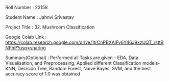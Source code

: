 Roll Number       :   23158

Student Name      :   Jahnvi Srivastav

Project Title     :   32. Mushroom Classification

Google Colab Link :   https://colab.research.google.com/drive/1trCnPBXAlFv6Y46J9xzUQT_rsttBNPhP?usp=sharing

Summary(Optional) :   Performed all Tasks are given - EDA, Data Visualisation, and Preprocessing, Applied different Classification models- KNN, Decision Tree, Random Forest, Naive Bayes, SVM, and the best accuracy score of 1.0 was obtained
